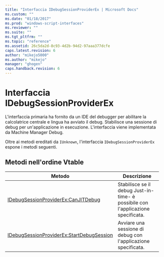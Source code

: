 ```yaml
---
title: "Interfaccia IDebugSessionProviderEx | Microsoft Docs"
ms.custom: ""
ms.date: "01/18/2017"
ms.prod: "windows-script-interfaces"
ms.reviewer: ""
ms.suite: ""
ms.tgt_pltfrm: ""
ms.topic: "reference"
ms.assetid: 26c5da2d-8c93-4d2b-94d2-97aaa377dcfe
caps.latest.revision: 6
author: "mikejo5000"
ms.author: "mikejo"
manager: "ghogen"
caps.handback.revision: 6
---
```

# Interfaccia IDebugSessionProviderEx
L'interfaccia primaria ha fornito da un IDE del debugger per abilitare la calcolatrice centrale e lingua ha avviato il debug.  Stabilisce una sessione di debug per un'applicazione in esecuzione.  L'interfaccia viene implementata da Machine Manager Debug.  
  
 Oltre ai metodi ereditati da `IUnknown`, l'interfaccia `IDebugSessionProviderEx` espone i metodi seguenti.  
  
## Metodi nell'ordine Vtable  
  
|Metodo|Descrizione|  
|------------|-----------------|  
|[IDebugSessionProviderEx:CanJITDebug](../../winscript/reference/idebugsessionproviderex-canjitdebug.md)|Stabilisce se il debug Just\-in\-time\- è possibile con l'applicazione specificata.|  
|[IDebugSessionProviderEx:StartDebugSession](../../winscript/reference/idebugsessionproviderex-startdebugsession.md)|Avviare una sessione di debug con l'applicazione specificata.|